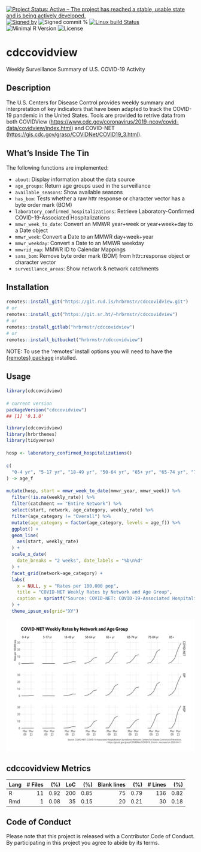 
[![Project Status: Active – The project has reached a stable, usable
state and is being actively
developed.](https://www.repostatus.org/badges/latest/active.svg)](https://www.repostatus.org/#active)
[![Signed
by](https://img.shields.io/badge/Keybase-Verified-brightgreen.svg)](https://keybase.io/hrbrmstr)
![Signed commit
%](https://img.shields.io/badge/Signed_Commits-100%25-lightgrey.svg)
[![Linux build
Status](https://travis-ci.org/hrbrmstr/cdccovidview.svg?branch=master)](https://travis-ci.org/hrbrmstr/cdccovidview)  
![Minimal R
Version](https://img.shields.io/badge/R%3E%3D-3.2.0-blue.svg)
![License](https://img.shields.io/badge/License-MIT-blue.svg)

# cdccovidview

Weekly Surveillance Summary of U.S. COVID-19 Activity

## Description

The U.S. Centers for Disease Control provides weekly summary and
interpretation of key indicators that have been adapted to track the
COVID-19 pandemic in the United States. Tools are provided to retrive
data from both COVIDView
(<https://www.cdc.gov/coronavirus/2019-ncov/covid-data/covidview/index.html>)
and COVID-NET (<https://gis.cdc.gov/grasp/COVIDNet/COVID19_3.html>).

## What’s Inside The Tin

The following functions are implemented:

  - `about`: Display information about the data source
  - `age_groups`: Return age groups used in the surveillance
  - `available_seasons`: Show available seasons
  - `has_bom`: Tests whether a raw httr response or character vector has
    a byte order mark (BOM)
  - `laboratory_confirmed_hospitalizations`: Retrieve
    Laboratory-Confirmed COVID-19-Associated Hospitalizations
  - `mmwr_week_to_date`: Convert an MMWR year+week or year+week+day to a
    Date object
  - `mmwr_week`: Convert a Date to an MMWR day+week+year
  - `mmwr_weekday`: Convert a Date to an MMWR weekday
  - `mmwrid_map`: MMWR ID to Calendar Mappings
  - `sans_bom`: Remove byte order mark (BOM) from httr::response object
    or character vector
  - `surveillance_areas`: Show network & network catchments

## Installation

``` r
remotes::install_git("https://git.rud.is/hrbrmstr/cdccovidview.git")
# or
remotes::install_git("https://git.sr.ht/~hrbrmstr/cdccovidview")
# or
remotes::install_gitlab("hrbrmstr/cdccovidview")
# or
remotes::install_bitbucket("hrbrmstr/cdccovidview")
```

NOTE: To use the ‘remotes’ install options you will need to have the
[{remotes} package](https://github.com/r-lib/remotes) installed.

## Usage

``` r
library(cdccovidview)

# current version
packageVersion("cdccovidview")
## [1] '0.1.0'
```

``` r
library(cdccovidview)
library(hrbrthemes)
library(tidyverse)

hosp <- laboratory_confirmed_hospitalizations()

c(
  "0-4 yr", "5-17 yr", "18-49 yr", "50-64 yr", "65+ yr", "65-74 yr", "75-84 yr", "85+"
) -> age_f

mutate(hosp, start = mmwr_week_to_date(mmwr_year, mmwr_week)) %>% 
  filter(!is.na(weekly_rate)) %>% 
  filter(catchment == "Entire Network") %>% 
  select(start, network, age_category, weekly_rate) %>%  
  filter(age_category != "Overall") %>% 
  mutate(age_category = factor(age_category, levels = age_f)) %>% 
  ggplot() +
  geom_line(
    aes(start, weekly_rate)
  ) +
  scale_x_date(
    date_breaks = "2 weeks", date_labels = "%b\n%d"
  ) +
  facet_grid(network~age_category) +
  labs(
    x = NULL, y = "Rates per 100,000 pop",
    title = "COVID-NET Weekly Rates by Network and Age Group",
    caption = sprintf("Source: COVID-NET: COVID-19-Associated Hospitalization Surveillance Network, Centers for Disease Control and Prevention.\n<https://gis.cdc.gov/grasp/COVIDNet/COVID19_3.html>; Accessed on %s", Sys.Date())
  ) +
  theme_ipsum_es(grid="XY")
```

<img src="man/figures/README-ex-01-1.png" width="960" />

## cdccovidview Metrics

| Lang | \# Files |  (%) | LoC |  (%) | Blank lines |  (%) | \# Lines |  (%) |
| :--- | -------: | ---: | --: | ---: | ----------: | ---: | -------: | ---: |
| R    |       11 | 0.92 | 200 | 0.85 |          75 | 0.79 |      136 | 0.82 |
| Rmd  |        1 | 0.08 |  35 | 0.15 |          20 | 0.21 |       30 | 0.18 |

## Code of Conduct

Please note that this project is released with a Contributor Code of
Conduct. By participating in this project you agree to abide by its
terms.
